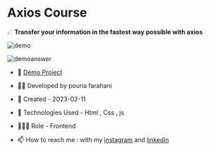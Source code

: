 # Axios Course

☄ **Transfer your information in the fastest way possible with axios**

![demo](https://user-images.githubusercontent.com/109727844/218265821-f6da953a-071a-485e-8d8f-4056f529882c.jpg)

![demoanswer](https://user-images.githubusercontent.com/109727844/218265908-f924b58a-fc83-4c0c-8f27-3dbcafb73606.jpg)






- 🔗 [Demo Project](https://pouria-farahani-developer.github.io/Axios-Course/)

- 👨‍💻 Developed by pouria farahani

- 📆 Created - 2023-02-11

- 🤖 Technologies Used - Html , Css , js

- 🕵🏻‍♀️ Role - Frontend

- 📫 How to reach me : with my [instagram](https://www.instagram.com/pouria_farahani_developer) and [linkedin](https://www.linkedin.com/in/pouria-farahani-developer)


